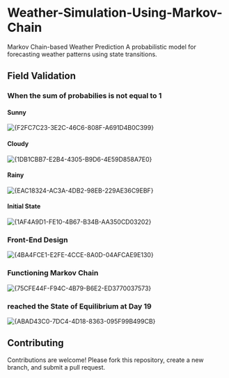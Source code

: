 # Weather-Simulation-Using-Markov-Chain
Markov Chain-based Weather Prediction A probabilistic model for forecasting weather patterns using state transitions.

## Field Validation

### When the sum of probabilies is not equal to 1
#### Sunny
![{F2FC7C23-3E2C-46C6-808F-A691D4B0C399}](https://github.com/user-attachments/assets/90661d76-8bd7-46d8-a21c-10cc04ef6f75)

#### Cloudy
![{1DB1CBB7-E2B4-4305-B9D6-4E59D858A7E0}](https://github.com/user-attachments/assets/1393b033-d1a4-4a67-b96d-1fb855066ad7)

#### Rainy
![{EAC18324-AC3A-4DB2-98EB-229AE36C9EBF}](https://github.com/user-attachments/assets/4d98f5fb-10ec-4f81-a988-1c40c030598c)

#### Initial State
![{1AF4A9D1-FE10-4B67-B34B-AA350CD03202}](https://github.com/user-attachments/assets/ac9e884b-d091-41f2-a478-90c613124077)

### Front-End Design
![{4BA4FCE1-E2FE-4CCE-8A0D-04AFCAE9E130}](https://github.com/user-attachments/assets/1445fb32-a37a-4d3c-865c-fb2ea2204476)

### Functioning Markov Chain
![{75CFE44F-F94C-4B79-B6E2-ED3770037573}](https://github.com/user-attachments/assets/966725ea-72e7-4d41-bb63-aa6e1a2255c4)

### reached the State of Equilibrium at Day 19
![{ABAD43C0-7DC4-4D18-8363-095F99B499CB}](https://github.com/user-attachments/assets/9780d21f-7d60-4e4d-800d-9d65bcc52a70)

## Contributing
Contributions are welcome! Please fork this repository, create a new branch, and submit a pull request.
